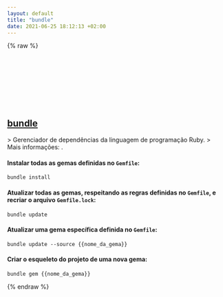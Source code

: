 ```yaml
---
layout: default
title: "bundle"
date: 2021-06-25 18:12:13 +02:00
---
```

{% raw %}
<h2 id="bundle">
  <a href="/pt_br/common/bundle.html">bundle</a> <a href="#bundle"><svg class="icon">
    <use href="/assets/images/unicode_sprite.svg#link" />
  </svg></a>
</h2>
> Gerenciador de dependências da linguagem de programação Ruby.
> Mais informações: <https://bundler.io/man/bundle.1.html>.

#### Instalar todas as gemas definidas no `Gemfile`:
```shell
bundle install
```
#### Atualizar todas as gemas, respeitando as regras definidas no `Gemfile`, e recriar o arquivo `Gemfile.lock`:
```shell
bundle update
```
#### Atualizar uma gema específica definida no `Gemfile`:
```shell
bundle update --source {{nome_da_gema}}
```
#### Criar o esqueleto do projeto de uma nova gema:
```shell
bundle gem {{nome_da_gema}}
```
{% endraw %}